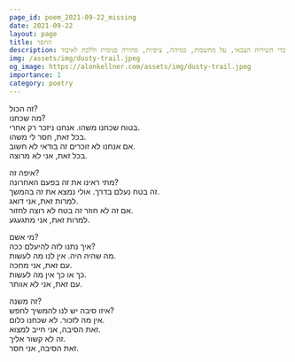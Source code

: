 ```yaml
---
page_id: poem_2021-09-22_missing
date: 2021-09-22
layout: page
title: החסר
description: שיר שכתבתי תוך כדי השירות הצבאי, על מחשבות, כמיהה, ציפיות, סתירה פנימית וללכת לאיבוד.
img: /assets/img/dusty-trail.jpeg
og_image: https://alonkellner.com/assets/img/dusty-trail.jpeg
importance: 1
category: poetry
---
```


זה הכול?  
מה שכחנו?  
בטוח שכחנו משהו. אנחנו ניזכר רק אחרי.  
בכל זאת, חסר לי משהו.  
אם אנחנו לא זוכרים זה בודאי לא חשוב.  
בכל זאת, אני לא מרוצה.

איפה זה?  
מתי ראינו את זה בפעם האחרונה?  
זה בטח נעלם בדרך. אולי נמצא את זה בהמשך.  
למרות זאת, אני דואג.  
אם זה לא חוזר זה בטח לא רוצה לחזור.  
למרות זאת, אני מתגעגע.

מי אשם?  
איך נתנו לזה להיעלם ככה?  
מה שהיה היה. אין לנו מה לעשות.  
עם זאת, אני מחכה.  
כך או כך אין מה לעשות.  
עם זאת, אני לא אוותר.

זה משנה?  
איזו סיבה יש לנו להמשיך לחפש?  
אין מה לזכור. לא שכחנו כלום.  
זאת הסיבה, אני חייב למצוא.  
זה לא קשור אליך.  
זאת הסיבה, אני חסר.
